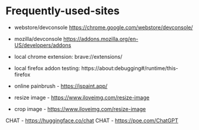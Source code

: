 # Frequently-used-sites

- webstore/devconsole https://chrome.google.com/webstore/devconsole/
- mozilla/devconsole https://addons.mozilla.org/en-US/developers/addons


- local chrome extension: brave://extensions/
- local firefox addon testing: https://about:debugging#/runtime/this-firefox


-  online painbrush - https://jspaint.app/
- resize image - https://www.iloveimg.com/resize-image
- crop image - https://www.iloveimg.com/resize-image

CHAT -  https://huggingface.co/chat
CHAT -  https://poe.com/ChatGPT
